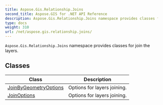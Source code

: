 ```yaml
---
title: Aspose.Gis.Relationship.Joins
second_title: Aspose.GIS for .NET API Reference
description: Aspose.Gis.Relationship.Joins namespace provides classes for join the layers
type: docs
weight: 310
url: /net/aspose.gis.relationship.joins/
---
```

`Aspose.Gis.Relationship.Joins` namespace provides classes for join the layers.

## Classes

| Class | Description |
| --- | --- |
| [JoinByGeometryOptions](./joinbygeometryoptions/) | Options for layers joining. |
| [JoinOptions](./joinoptions/) | Options for layers joining. |


